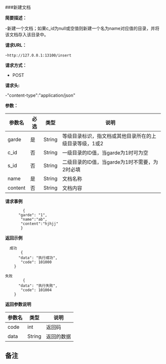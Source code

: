 ###新建文档

**简要描述：** 

-新建一个文档；如果c_id为null或空值则新建一个名为name对应值的目录，并将该文档存入该目录中。

**请求URL：** 

-`http://127.0.0.1:13100/insert`

**请求方式：**

- POST 

**请求头:**

-"content-type":"application/json"

**参数：** 

| 参数名  | 必选 | 类型     |说明|
| ------ | -------- | -------- |------|
|garde|是| String|等级目录标识，指文档或其他目录所在的上级目录等级，1或2|
|c_id|否|String|一级目录的ID值，当garde为1时可为空|
|s_id|否|String|二级目录的ID值，当garde为1时不需要，为2时必填|
|name|是|String|文档名称|
|content|否|String|文档内容|

**请求事例**

```
        {
      "garde": "1",
       "name":"ab",
       "content":"hjhjj"
       }
```

 **返回示例**
 
```
  成功
       {
      "data": "执行成功",
       "code": 101000
    }
```

```  
失败
        {
      "data": "执行失败",
       "code": 101004
    }
```

**返回参数说明**

| 参数名  |   类型     |说明|
| ------ | -------- |------|
| code | int |返回码|
|data|String|返回的数据|

**备注**
-

